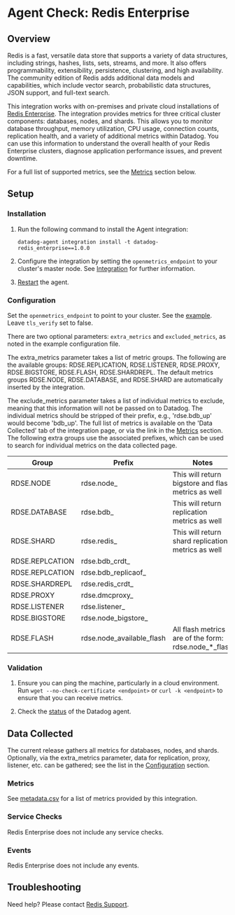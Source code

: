 # Agent Check: Redis Enterprise

## Overview

Redis is a fast, versatile data store that supports a variety of data structures, including strings, hashes, lists, sets, streams, and more. It also offers programmability, extensibility, persistence, clustering, and high availability. The community edition of Redis adds additional data models and capabilities, which include vector search, probabilistic data structures, JSON support, and full-text search.

This integration works with on-premises and private cloud installations of [Redis Enterprise][1].
The integration provides metrics for three critical cluster components: databases, nodes, and shards. This allows you to monitor database throughput, memory utilization, CPU usage, connection counts, replication health, and a variety of additional metrics within Datadog.
You can use this information to understand the overall health of your Redis Enterprise clusters, diagnose application performance issues, and prevent downtime.

For a full list of supported metrics, see the [Metrics](#metrics) section below.

## Setup

### Installation

1. Run the following command to install the Agent integration:
   ```shell
   datadog-agent integration install -t datadog-redis_enterprise==1.0.0
   ```
   
2. Configure the integration by setting the `openmetrics_endpoint` to your cluster's master node. See [Integration][2] for further information.

3. [Restart][3] the agent.


### Configuration

Set the `openmetrics_endpoint` to point to your cluster. See the [example][4]. Leave `tls_verify` set to false.

There are two optional parameters: `extra_metrics` and `excluded_metrics`, as noted in the example configuration file.

The extra_metrics parameter takes a list of metric groups. The following are the available groups: RDSE.REPLICATION, 
RDSE.LISTENER, RDSE.PROXY, RDSE.BIGSTORE, RDSE.FLASH, RDSE.SHARDREPL. The default metrics groups RDSE.NODE, 
RDSE.DATABASE, and RDSE.SHARD are automatically inserted by the integration.

The exclude_metrics parameter takes a list of individual metrics to exclude, meaning that this information will not be 
passed on to Datadog. The individual metrics should be stripped of their prefix, e.g., 'rdse.bdb_up' would 
become 'bdb_up'. The full list of metrics is available on the 'Data Collected' tab of the integration page, or via the link in the [Metrics](#metrics) section. 
The following extra groups use the associated prefixes, which can be used to search for individual metrics on 
the data collected page.

| Group           | Prefix                      | Notes                                                |
|-----------------|-----------------------------|------------------------------------------------------|
| RDSE.NODE       | rdse.node_                  | This will return bigstore and flash metrics as well  |
| RDSE.DATABASE   | rdse.bdb_                   | This will return replication metrics as well         |
| RDSE.SHARD      | rdse.redis_                 | This will return shard replication metrics as well   |
| RDSE.REPLCATION | rdse.bdb_crdt_              |                                                      |
| RDSE.REPLCATION | rdse.bdb_replicaof_         |                                                      |
| RDSE.SHARDREPL  | rdse.redis_crdt_            |                                                      |
| RDSE.PROXY      | rdse.dmcproxy_              |                                                      |
| RDSE.LISTENER   | rdse.listener_              |                                                      |
| RDSE.BIGSTORE   | rdse.node_bigstore_         |                                                      |
| RDSE.FLASH      | rdse.node_available_flash   | All flash metrics are of the form: rdse.node_*_flash |

### Validation

1. Ensure you can ping the machine, particularly in a cloud environment. Run `wget --no-check-certificate <endpoint>` 
or `curl -k <endpoint>` to ensure that you can receive metrics.

2. Check the [status][5] of the Datadog agent.


## Data Collected

The current release gathers all metrics for databases, nodes, and shards. Optionally, via the extra_metrics parameter, 
data for replication, proxy, listener, etc. can be gathered; see the list in the [Configuration](#configuration) section.


### Metrics

See [metadata.csv][6] for a list of metrics provided by this integration.


### Service Checks

Redis Enterprise does not include any service checks.


### Events

Redis Enterprise does not include any events.


## Troubleshooting

Need help? Please contact [Redis Support][8].

[1]: https://redis.com/redis-enterprise-software/overview/
[2]: https://docs.datadoghq.com/getting_started/integrations/
[3]: https://docs.datadoghq.com/agent/guide/agent-commands/#start-stop-and-restart-the-agent
[4]: https://github.com/DataDog/integrations-extras/blob/master/redis_enterprise/datadog_checks/redis_enterprise/data/conf.yaml.example
[5]: https://docs.datadoghq.com/agent/guide/agent-commands/#agent-status-and-information
[6]: https://github.com/DataDog/integrations-extras/blob/master/redis_enterprise/metadata.csv
[7]: mailto:field.engineers@redis.com
[8]: https://redis.io/support/
